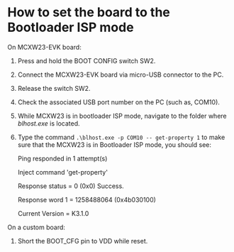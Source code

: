 # How to set the board to the Bootloader ISP mode

On MCXW23-EVK board:

1.  Press and hold the BOOT CONFIG switch SW2.
2.  Connect the MCXW23-EVK board via micro-USB connector to the PC.
3.  Release the switch SW2.
4.  Check the associated USB port number on the PC \(such as, COM10\).
5.  While MCXW23 is in bootloader ISP mode, navigate to the folder where *blhost.exe* is located.
6.  Type the command `.\blhost.exe -p COM10 -- get-property 1` to make sure that the MCXW23 is in Bootloader ISP mode, you should see:

    Ping responded in 1 attempt\(s\)

    Inject command 'get-property'

    Response status = 0 \(0x0\) Success.

    Response word 1 = 1258488064 \(0x4b030100\)

    Current Version = K3.1.0


On a custom board:

1.  Short the BOOT\_CFG pin to VDD while reset.

